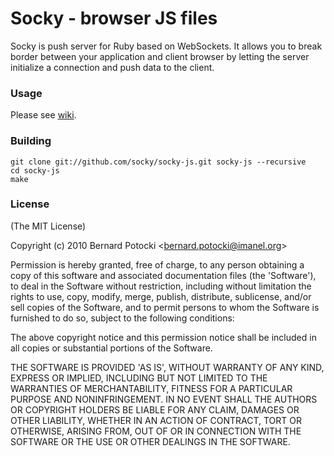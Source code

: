 Socky - browser JS files
==========

Socky is push server for Ruby based on WebSockets. It allows you to break border between your application and client browser by letting the server initialize a connection and push data to the client.

### Usage

Please see [wiki](https://github.com/socky/socky-js/wiki).

### Building

    git clone git://github.com/socky/socky-js.git socky-js --recursive
    cd socky-js
    make

### License 

(The MIT License)

Copyright (c) 2010 Bernard Potocki &lt;bernard.potocki@imanel.org&gt;

Permission is hereby granted, free of charge, to any person obtaining a copy of this software and associated documentation files (the 'Software'), to deal in the Software without restriction, including without limitation the rights to use, copy, modify, merge, publish, distribute, sublicense, and/or sell copies of the Software, and to permit persons to whom the Software is furnished to do so, subject to the following conditions:

The above copyright notice and this permission notice shall be included in all copies or substantial portions of the Software.

THE SOFTWARE IS PROVIDED 'AS IS', WITHOUT WARRANTY OF ANY KIND, EXPRESS OR IMPLIED, INCLUDING BUT NOT LIMITED TO THE WARRANTIES OF MERCHANTABILITY, FITNESS FOR A PARTICULAR PURPOSE AND NONINFRINGEMENT.  IN NO EVENT SHALL THE AUTHORS OR COPYRIGHT HOLDERS BE LIABLE FOR ANY CLAIM, DAMAGES OR OTHER LIABILITY, WHETHER IN AN ACTION OF CONTRACT, TORT OR OTHERWISE, ARISING FROM, OUT OF OR IN CONNECTION WITH THE SOFTWARE OR THE USE OR OTHER DEALINGS IN THE SOFTWARE.